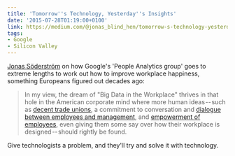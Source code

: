 ```yaml
---
title: 'Tomorrow''s Technology, Yesterday''s Insights'
date: '2015-07-28T01:19:00+0100'
link: https://medium.com/@jonas_blind_hen/tomorrow-s-technology-yesterday-s-insights-273704613c03
tags:
- Google
- Silicon Valley
---
```

[Jonas Söderström][1] on how Google's 'People Analytics group' goes to extreme lengths to work out how to improve workplace happiness, something Europeans figured out decades ago:

> In my view, the dream of "Big Data in the Workplace" thrives in that hole in the American corporate mind where more human ideas -- such as [decent trade unions][2], a commitment to conversation and [dialogue between employees and management][3], and [empowerment of employees][4], even giving them some say over how their workplace is designed -- should rightly be found.

Give technologists a problem, and they'll try and solve it with technology.

[1]: http://t.co/Kfs1w2Mr1a
[2]: http://www.nytimes.com/2015/02/19/opinion/nicholas-kristof-the-cost-of-a-decline-in-unions.html
[3]: https://www.youtube.com/video/1YX7h8qNu7g
[4]: https://medium.com/@USDOL/look-who-s-talking-a-new-conventional-wisdom-on-labor-8a4e131b076
